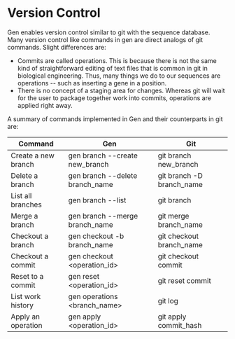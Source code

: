 # Version Control

Gen enables version control similar to git with the sequence database. Many version control like commands in gen are
direct analogs of git commands. Slight differences are:

* Commits are called operations. This is because there is not the same kind of straightforward editing of text files 
that is common in git in biological engineering. Thus, many things we do to our sequences are operations -- such as
inserting a gene in a position.
* There is no concept of a staging area for changes. Whereas git will wait for the user to package together work 
into commits, operations are applied right away. 

A summary of commands implemented in Gen and their counterparts in git are:

| Command             | Gen                             | Git                       |
|---------------------|---------------------------------|---------------------------|
| Create a new branch | gen branch --create new_branch  | git branch new_branch     | 
| Delete a branch     | gen branch --delete branch_name | git branch -D branch_name |
| List all branches   | gen branch --list               | git branch                |
| Merge a branch      | gen branch --merge branch_name  | git merge branch_name     |
| Checkout a branch   | gen checkout -b branch_name     | git checkout branch_name  |
| Checkout a commit   | gen checkout <operation_id>     | git checkout commit       |
| Reset to a commit   | gen reset <operation_id>        | git reset commit          |
| List work history   | gen operations <branch_name>    | git log                   |
| Apply an operation  | gen apply <operation_id>        | git apply commit_hash     |

  